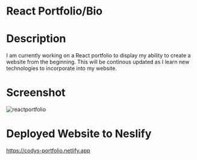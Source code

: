# React Portfolio/Bio

# Description 
I am currently working on a React portfolio to display my ability to create a website from the beginning. This will be continous updated as I learn new technologies to incorporate into my website.

# Screenshot 
![reactportfolio](https://github.com/user-attachments/assets/9ee809e4-1150-4b12-88db-88cc6955e64a)

# Deployed Website to Neslify 
https://codys-portfolio.netlify.app
